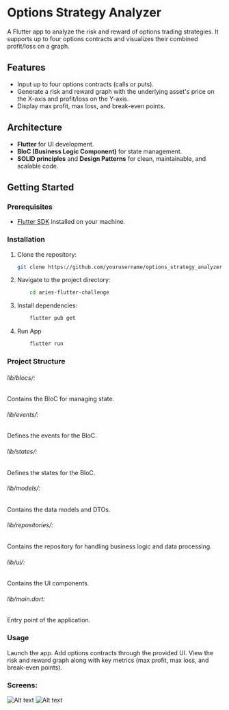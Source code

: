 # Options Strategy Analyzer

A Flutter app to analyze the risk and reward of options trading strategies. It supports up to four options contracts and visualizes their combined profit/loss on a graph.

## Features

- Input up to four options contracts (calls or puts).
- Generate a risk and reward graph with the underlying asset's price on the X-axis and profit/loss on the Y-axis.
- Display max profit, max loss, and break-even points.

## Architecture

- **Flutter** for UI development.
- **BloC (Business Logic Component)** for state management.
- **SOLID principles** and **Design Patterns** for clean, maintainable, and scalable code.

## Getting Started

### Prerequisites

- [Flutter SDK](https://flutter.dev/docs/get-started/install) installed on your machine.

### Installation

1. Clone the repository:
   ```bash
   git clone https://github.com/yourusername/options_strategy_analyzer.git

2. Navigate to the project directory:
    ```bash
        cd aries-flutter-challenge

3. Install dependencies:
    ```bash
        flutter pub get

4. Run App
    ```bash
        flutter run

### Project Structure
###### lib/blocs/: 
Contains the BloC for managing state.
###### lib/events/: 
Defines the events for the BloC.
###### lib/states/: 
Defines the states for the BloC.
###### lib/models/: 
Contains the data models and DTOs.
###### lib/repositories/: 
Contains the repository for handling business logic and data processing.
###### lib/ui/: 
Contains the UI components.
###### lib/main.dart: 
Entry point of the application.
### Usage
Launch the app.
Add options contracts through the provided UI.
View the risk and reward graph along with key metrics (max profit, max loss, and break-even points).

### Screens: 
![Alt text](screens/photo_2024-06-20_12-18-50.jpg?raw=true "Title")
![Alt text](screens/video_2024-06-20_12-18-18-ezgif.com-video-to-gif-converter.gif?raw=true "Title")

